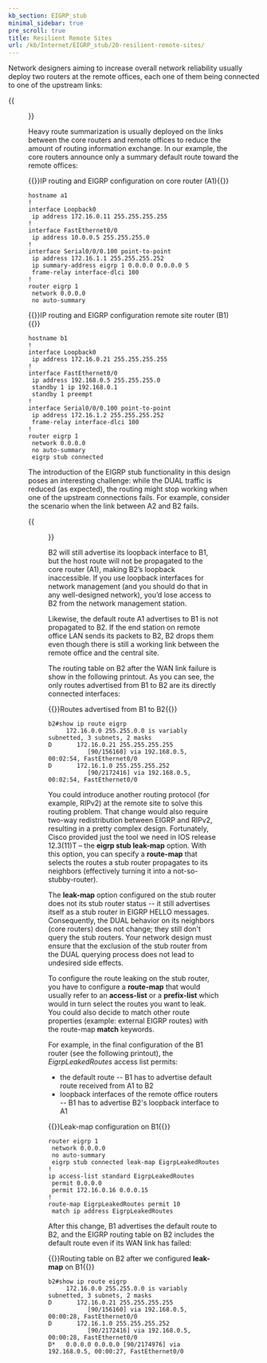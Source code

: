 ```yaml
---
kb_section: EIGRP_stub
minimal_sidebar: true
pre_scroll: true
title: Resilient Remote Sites
url: /kb/Internet/EIGRP_stub/20-resilient-remote-sites/
---
```

Network designers aiming to increase overall network reliability usually deploy two routers at the remote offices, each one of them being connected to one of the upstream links:

{{<figure src="EIGRP_5.gif" caption="Dual-homed hub-and-spoke WAN network">}}

Heavy route summarization is usually deployed on the links between the core routers and remote offices to reduce the amount of routing information exchange. In our example, the core routers announce only a summary default route toward the remote offices:

{{<cc>}}IP routing and EIGRP configuration on core router (A1){{</cc>}}
```
hostname a1
!
interface Loopback0
 ip address 172.16.0.11 255.255.255.255
!
interface FastEthernet0/0
 ip address 10.0.0.5 255.255.255.0
!
interface Serial0/0/0.100 point-to-point
 ip address 172.16.1.1 255.255.255.252
 ip summary-address eigrp 1 0.0.0.0 0.0.0.0 5
 frame-relay interface-dlci 100   
!
router eigrp 1
 network 0.0.0.0
 no auto-summary
```

{{<cc>}}IP routing and EIGRP configuration remote site router (B1){{</cc>}}
```
hostname b1
!
interface Loopback0
 ip address 172.16.0.21 255.255.255.255
!
interface FastEthernet0/0
 ip address 192.168.0.5 255.255.255.0
 standby 1 ip 192.168.0.1
 standby 1 preempt
!
interface Serial0/0/0.100 point-to-point
 ip address 172.16.1.2 255.255.255.252
 frame-relay interface-dlci 100   
!
router eigrp 1
 network 0.0.0.0
 no auto-summary
 eigrp stub connected
```

The introduction of the EIGRP stub functionality in this design poses an interesting challenge: while the DUAL traffic is reduced (as expected), the routing might stop working when one of the upstream connections fails. For example, consider the scenario when the link between A2 and B2 fails.

{{<figure src="EIGRP_6.gif" caption="Remote site routing stops working after a WAN link failure">}}

B2 will still advertise its loopback interface to B1, but the host route will not be propagated to the core router (A1), making B2’s loopback inaccessible. If you use loopback interfaces for network management (and you should do that in any well-designed network), you’d lose access to B2 from the network management station.

Likewise, the default route A1 advertises to B1 is not propagated to B2. If the end station on remote office LAN sends its packets to B2, B2 drops them even though there is still a working link between the remote office and the central site.

The routing table on B2 after the WAN link failure is show in the following printout. As you can see, the only routes advertised from B1 to B2 are its directly connected interfaces:

{{<cc>}}Routes advertised from B1 to B2{{</cc>}}
```
b2#show ip route eigrp
     172.16.0.0 255.255.0.0 is variably subnetted, 3 subnets, 2 masks
D       172.16.0.21 255.255.255.255
           [90/156160] via 192.168.0.5, 00:02:54, FastEthernet0/0
D       172.16.1.0 255.255.255.252
           [90/2172416] via 192.168.0.5, 00:02:54, FastEthernet0/0
```

You could introduce another routing protocol (for example, RIPv2) at the remote site to solve this routing problem. That change would also require two-way redistribution between EIGRP and RIPv2, resulting in a pretty complex design. Fortunately, Cisco provided just the tool we need in IOS release 12.3(11)T – the **eigrp stub leak-map** option. With this option, you can specify a **route-map** that selects the routes a stub router propagates to its neighbors (effectively turning it into a not-so-stubby-router).

The **leak-map** option configured on the stub router does not its stub router status -- it still advertises itself as a stub router in EIGRP HELLO messages. Consequently, the  DUAL behavior on its neighbors (core routers) does not change; they still don't query the stub routers. Your network design must ensure that the exclusion of the stub router from the DUAL querying process does not lead to undesired side effects.

To configure the route leaking on the stub router, you have to configure a **route-map** that would usually refer to an **access-list** or a **prefix-list** which would in turn select the routes you want to leak. You could also decide to match other route properties (example: external EIGRP routes) with the route-map **match** keywords.

For example, in the final configuration of the B1 router (see the following printout), the *EigrpLeakedRoutes* access list permits:

* the default route -- B1 has to advertise default route received from A1 to B2
* loopback interfaces of the remote office routers -- B1 has to advertise B2's loopback interface to A1

{{<cc>}}Leak-map configuration on B1{{</cc>}}
```
router eigrp 1
 network 0.0.0.0
 no auto-summary
 eigrp stub connected leak-map EigrpLeakedRoutes
!
ip access-list standard EigrpLeakedRoutes
 permit 0.0.0.0
 permit 172.16.0.16 0.0.0.15
!
route-map EigrpLeakedRoutes permit 10
 match ip address EigrpLeakedRoutes
```

After this change, B1 advertises the default route to B2, and the EIGRP routing table on B2 includes the default route even if its WAN link has failed:

{{<cc>}}Routing table on B2 after we configured **leak-map** on B1{{</cc>}}
```
b2#show ip route eigrp
     172.16.0.0 255.255.0.0 is variably subnetted, 3 subnets, 2 masks
D       172.16.0.21 255.255.255.255
           [90/156160] via 192.168.0.5, 00:00:28, FastEthernet0/0
D       172.16.1.0 255.255.255.252
           [90/2172416] via 192.168.0.5, 00:00:28, FastEthernet0/0
D*   0.0.0.0 0.0.0.0 [90/2174976] via 192.168.0.5, 00:00:27, FastEthernet0/0
```
